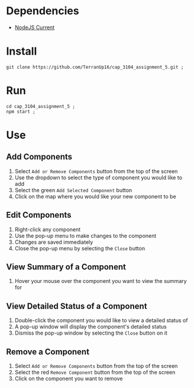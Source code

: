 # Dependencies

* [NodeJS Current](https://nodejs.org/en/)

# Install

```
git clone https://github.com/TerranUp16/cap_3104_assignment_5.git ;
```

# Run

```
cd cap_3104_assignment_5 ;
npm start ;
```

# Use

## Add Components

1. Select `Add or Remove Components` button from the top of the screen
2. Use the dropdown to select the type of component you would like to add
3. Select the green `Add Selected Component` button
4. Click on the map where you would like your new component to be

## Edit Components

1. Right-click any component
2. Use the pop-up menu to make changes to the component
3. Changes are saved immediately
4. Close the pop-up menu by selecting the `Close` button

## View Summary of a Component

1. Hover your mouse over the component you want to view the summary for

## View Detailed Status of a Component

1. Double-click the component you would like to view a detailed status of
2. A pop-up window will display the component's detailed status
3. Dismiss the pop-up window by selecting the `Close` button on it

## Remove a Component

1. Select `Add or Remove Components` button from the top of the screen
2. Select the red `Remove Component` button from the top of the screen
3. Click on the component you want to remove
